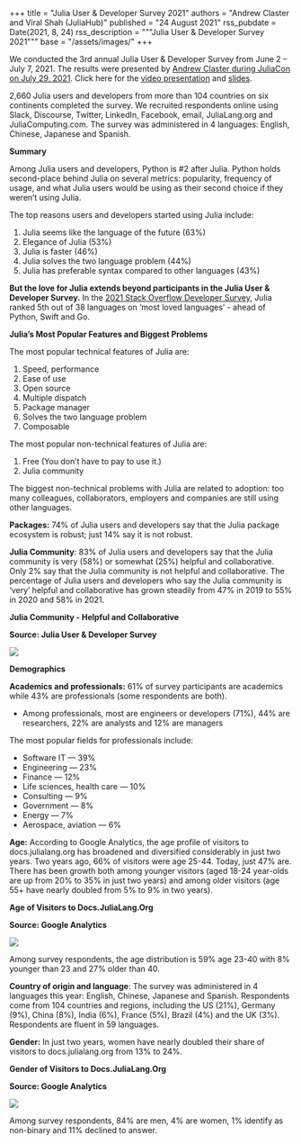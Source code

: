 +++
title =  "Julia User & Developer Survey 2021"
authors = "Andrew Claster and Viral Shah (JuliaHub)"
published = "24 August 2021"
rss_pubdate = Date(2021, 8, 24)
rss_description = """Julia User & Developer Survey 2021"""
base = "/assets/images/"
+++

We conducted the 3rd annual Julia User & Developer Survey from June 2 – July 7, 2021\. The results were presented by [Andrew Claster during JuliaCon on July 29, 2021](https://www.youtube.com/watch?v=0XSk5zybfic). Click here for the [video presentation](https://www.youtube.com/watch?v=0XSk5zybfic) and [slides](https://julialang.org/assets/2021-julia-user-developer-survey.pdf).  

2,660 Julia users and developers from more than 104 countries on six continents completed the survey. We recruited respondents online using Slack, Discourse, Twitter, LinkedIn, Facebook, email, JuliaLang.org and JuliaComputing.com. The survey was administered in 4 languages: English, Chinese, Japanese and Spanish.  

**Summary**  

Among Julia users and developers, Python is #2 after Julia. Python holds second-place behind Julia on several metrics: popularity, frequency of usage, and what Julia users would be using as their second choice if they weren’t using Julia.  

The top reasons users and developers started using Julia include:  

1.  Julia seems like the language of the future (63%)
2.  Elegance of Julia (53%)
3.  Julia is faster (46%)
4.  Julia solves the two language problem (44%)
5.  Julia has preferable syntax compared to other languages (43%)

**But the love for Julia extends beyond participants in the Julia User & Developer Survey.** In the [2021 Stack Overflow Developer Survey](https://insights.stackoverflow.com/survey/2021#technology-most-loved-dreaded-and-wanted), Julia ranked 5th out of 38 languages on ‘most loved languages’ - ahead of Python, Swift and Go.  

**Julia’s Most Popular Features and Biggest Problems**  

The most popular technical features of Julia are:  

1.  Speed, performance
2.  Ease of use
3.  Open source
4.  Multiple dispatch
5.  Package manager
6.  Solves the two language problem
7.  Composable

The most popular non-technical features of Julia are:  

1.  Free (You don’t have to pay to use it.)
2.  Julia community

The biggest non-technical problems with Julia are related to adoption: too many colleagues, collaborators, employers and companies are still using other languages.  

**Packages:** 74% of Julia users and developers say that the Julia package ecosystem is robust; just 14% say it is not robust.  

**Julia Community**: 83% of Julia users and developers say that the Julia community is very (58%) or somewhat (25%) helpful and collaborative. Only 2% say that the Julia community is not helpful and collaborative. The percentage of Julia users and developers who say the Julia community is ‘very’ helpful and collaborative has grown steadily from 47% in 2019 to 55% in 2020 and 58% in 2021.  

**Julia Community - Helpful and Collaborative**

**Source: Julia User & Developer Survey**  

![]({{base}}julia_community_chart.jpg )

**Demographics**  

**Academics and professionals:** 61% of survey participants are academics while 43% are professionals (some respondents are both).

*   Among professionals, most are engineers or developers (71%), 44% are researchers, 22% are analysts and 12% are managers

The most popular fields for professionals include:  

*   Software IT — 39%
*   Engineering — 23%
*   Finance — 12%
*   Life sciences, health care — 10%
*   Consulting — 9%
*   Government — 8%
*   Energy — 7%
*   Aerospace, aviation — 6%

**Age:** According to Google Analytics, the age profile of visitors to docs.julialang.org has broadened and diversified considerably in just two years. Two years ago, 66% of visitors were age 25-44\. Today, just 47% are. There has been growth both among younger visitors (aged 18-24 year-olds are up from 20% to 35% in just two years) and among older visitors (age 55+ have nearly doubled from 5% to 9% in two years).  

**Age of Visitors to Docs.JuliaLang.Org**

**Source: Google Analytics**  

![]({{base}}chart.png)

Among survey respondents, the age distribution is 59% age 23-40 with 8% younger than 23 and 27% older than 40.  

**Country of origin and language**: The survey was administered in 4 languages this year: English, Chinese, Japanese and Spanish. Respondents come from 104 countries and regions, including the US (21%), Germany (9%), China (8%), India (6%), France (5%), Brazil (4%) and the UK (3%). Respondents are fluent in 59 languages.  

**Gender:** In just two years, women have nearly doubled their share of visitors to docs.julialang.org from 13% to 24%.  

**Gender of Visitors to Docs.JuliaLang.Org**

**Source: Google Analytics**  

![]({{base}}chart2.png)

Among survey respondents, 84% are men, 4% are women, 1% identify as non-binary and 11% declined to answer.
